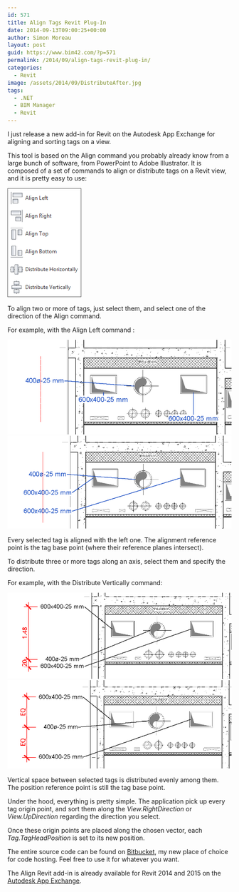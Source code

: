 ```yaml
---
id: 571
title: Align Tags Revit Plug-In
date: 2014-09-13T09:00:25+00:00
author: Simon Moreau
layout: post
guid: https://www.bim42.com/?p=571
permalink: /2014/09/align-tags-revit-plug-in/
categories:
  - Revit
image: /assets/2014/09/DistributeAfter.jpg
tags:
  - .NET
  - BIM Manager
  - Revit
---
```

I just release a new add-in for Revit on the Autodesk App Exchange for aligning and sorting tags on a view.

This tool is based on the Align command you probably already know from a large bunch of software, from PowerPoint to Adobe Illustrator. It is composed of a set of commands to align or distribute tags on a Revit view, and it is pretty easy to use:

![Commands](/assets/2014/09/Commands.png)

To align two or more of tags, just select them, and select one of the direction of the Align command.

For example, with the Align Left command :

![AlignBefore](/assets/2014/09/AlignBefore.jpg) ![AlignAfter](/assets/2014/09/AlignAfter.png)

Every selected tag is aligned with the left one. The alignment reference point is the tag base point (where their reference planes intersect).

To distribute three or more tags along an axis, select them and specify the direction.

For example, with the Distribute Vertically command:

![DistributeBefore](/assets/2014/09/DistributeBefore.jpg) ![DistributeAfter](/assets/2014/09/DistributeAfter.jpg)

Vertical space between selected tags is distributed evenly among them. The position reference point is still the tag base point.

Under the hood, everything is pretty simple. The application pick up every tag origin point, and sort them along the _View.RightDirection_ or _View.UpDirection_ regarding the direction you select.

Once these origin points are placed along the chosen vector, each _Tag.TagHeadPosition_ is set to its new position.

The entire source code can be found on [Bitbucket](https://bitbucket.org/simonmoreau/align-tag "Align Tags"), my new place of choice for code hosting. Feel free to use it for whatever you want.

The Align Revit add-in is already available for Revit 2014 and 2015 on the [Autodesk App Exchange](https://apps.exchange.autodesk.com/RVT/en/Detail/Index?id=appstore.exchange.autodesk.com%3aalign_windows32and64%3aen "Align").